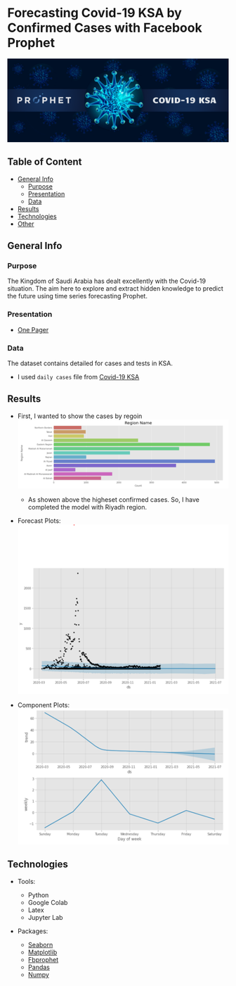 # Forecasting Covid-19 KSA by Confirmed Cases with Facebook Prophet


![a](https://github.com/RahafSh/SDA_DS_FinalProject/blob/main/Images/cover.png "Logo Title Text 1")

 ## Table of Content
- [General Info](#general-Info)
  - [Purpose](#purpose)
  - [Presentation](#presentation)
  - [Data](#data)
- [Results](#results)
- [Technologies](#technologies)
- [Other](#other)

## General Info
 
### Purpose
The Kingdom of Saudi Arabia has dealt excellently with the Covid-19 situation. 
The aim here to explore and extract hidden knowledge to predict the future using time series forecasting Prophet.

### Presentation
 - [One Pager](https://www.overleaf.com/read/ybfzfnzjrzgf)
 
### Data
The dataset contains detailed for cases and tests in KSA.
 - I used `daily cases` file from [Covid-19 KSA](https://www.kaggle.com/fahdahalalyan/covid19-ksa)

## Results
- First, I wanted to show the cases by regoin 
  ![b](https://github.com/RahafSh/SDA_DS_FinalProject/blob/main/Images/02.PNG)
    - As showen above the higheset confirmed cases. So, I have completed the model with Riyadh region.

- Forecast Plots: 
  ![b](https://github.com/RahafSh/SDA_DS_FinalProject/blob/main/Images/08.PNG)
 
- Component Plots:
  ![b](https://github.com/RahafSh/SDA_DS_FinalProject/blob/main/Images/09.PNG)

## Technologies
 - Tools:
    - Python
    - Google Colab
    - Latex 
    - Jupyter Lab
    
 - Packages:
    - [Seaborn](https://seaborn.pydata.org/index.html#)
    - [Matplotlib](https://matplotlib.org/3.1.0/tutorials/colors/colormaps.html)
    - [Fbprophet](https://facebook.github.io/prophet/docs/quick_start.html)
    - [Pandas](https://pandas.pydata.org/)
    - [Numpy](https://numpy.org/doc/stable/contents.html)
    
